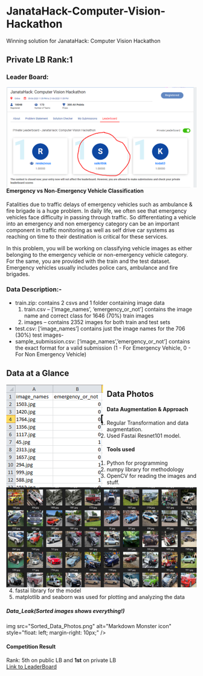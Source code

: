 # JanataHack-Computer-Vision-Hackathon
Winning solution for JanataHack: Computer Vision Hackathon
## Private LB Rank:1
### Leader Board:
<img src="CVLB.png"
     alt="Markdown Monster icon"
     style="float: left; margin-right: 10px;" />
#### Emergency vs Non-Emergency Vehicle Classification
Fatalities due to traffic delays of emergency vehicles such as ambulance & fire brigade is a huge problem. In daily life, we often see that emergency vehicles face difficulty in passing through traffic. So differentiating a vehicle into an emergency and non emergency category can be an important component in traffic monitoring as well as self drive car systems as reaching on time to their destination is critical for these services.
  
In this problem, you will be working on classifying vehicle images as either belonging to the emergency vehicle or non-emergency vehicle category. For the same, you are provided with the train and the test dataset. Emergency vehicles usually includes police cars, ambulance and fire brigades.
### Data Description:-
- train.zip: contains 2 csvs and 1 folder containing image data
  1. train.csv – [‘image_names’, ‘emergency_or_not’] contains the image name and correct class for 1646 (70%) train images
  2. images – contains 2352 images for both train and test sets
- test.csv: [‘image_names’] contains just the image names for the 706 (30%) test images- 
- sample_submission.csv: [‘image_names’,’emergency_or_not­’] contains the exact format for a valid submission (1 - For Emergency Vehicle, 0 - For Non Emergency Vehicle)
## Data at a Glance
<img src="Data_df.png"
     alt="Markdown Monster icon"
     style="float: left; margin-right: 10px;" />
## Data Photos
<img src="Data_Photos.png"
     alt="Markdown Monster icon"
     style="float: left; margin-right: 10px;" />
#### Data Augmentation & Approach
1. Regular Transformation and data augmentation.
2. Used Fastai Resnet101 model.
#### Tools used
1. Python for programming
2. numpy library for methodology
3. OpenCV for reading the images and stuff.
3. fastai library for the model
4. matplotlib and seaborn was used for plotting and analyzing the data
##### Data_Leak(Sorted images shows everything!)
img src="Sorted_Data_Photos.png"
     alt="Markdown Monster icon"
     style="float: left; margin-right: 10px;" />
#### Competition Result
Rank: 5th on public LB and **1st** on private LB\
[Link to LeaderBoard](https://datahack.analyticsvidhya.com/contest/janatahack-computer-vision-hackathon/#LeaderBoard)
